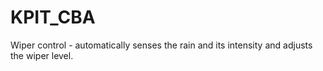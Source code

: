 # KPIT_CBA
Wiper control - automatically senses the rain and its intensity and adjusts the wiper level.
